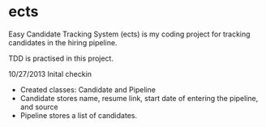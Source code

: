 ects
====

Easy Candidate Tracking System (ects) is my coding project for tracking candidates in the hiring pipeline.

TDD is practised in this project.

10/27/2013 Inital checkin
- Created classes: Candidate and Pipeline
- Candidate stores name, resume link, start date of entering the pipeline, and source
- Pipeline stores a list of candidates.
